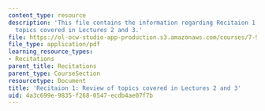 ```yaml
---
content_type: resource
description: 'This file contains the information regarding Recitaion 1: Review of
  topics covered in Lectures 2 and 3.'
file: https://ol-ocw-studio-app-production.s3.amazonaws.com/courses/7-91j-foundations-of-computational-and-systems-biology-spring-2014/4a3c699e9835f2680547ecdb4ae07f7b_MIT7_91JS14_Rec_2-12-14.pdf
file_type: application/pdf
learning_resource_types:
- Recitations
parent_title: Recitations
parent_type: CourseSection
resourcetype: Document
title: 'Recitaion 1: Review of topics covered in Lectures 2 and 3'
uid: 4a3c699e-9835-f268-0547-ecdb4ae07f7b
---
```

